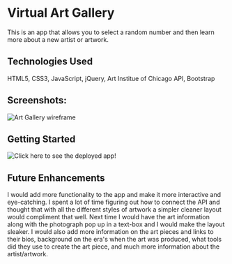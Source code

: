 # Virtual Art Gallery
This is an app that allows you to select a random number and then learn more about a new artist or artwork. 

## Technologies Used
HTML5, CSS3, JavaScript, jQuery, Art Institue of Chicago API, Bootstrap

## Screenshots:
![Art Gallery wireframe]()

## Getting Started
![Click here]() to see the deployed app!

## Future Enhancements
I would add more functionality to the app and make it more interactive and eye-catching. I spent a lot of time figuring out how to connect the API and thought that with all the different styles of artwork a simpler cleaner layout would compliment that well. Next time I would have the art information along with the photograph pop up in a text-box and I would make the layout sleaker. I would also add more information on the art pieces and links to their bios, background on the era's when the art was produced, what tools did they use to create the art piece, and much more information about the artist/artwork.  


